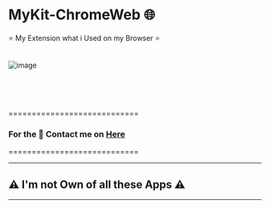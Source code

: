 # MyKit-ChromeWeb 🌐
⭐ My Extension what i Used on my Browser ⭐
<br>
<br>

![image](https://user-images.githubusercontent.com/73746365/155869661-ba5852e5-0f24-4111-9bc5-7b26cc36929a.png)

<br>
<br>
<br />


============================
### For the 🔐 Contact me on [Here](https://vfvrizky.my.id)
============================

--------------------------------
## ⚠️ I'm not Own of all these Apps ⚠️
--------------------------------
